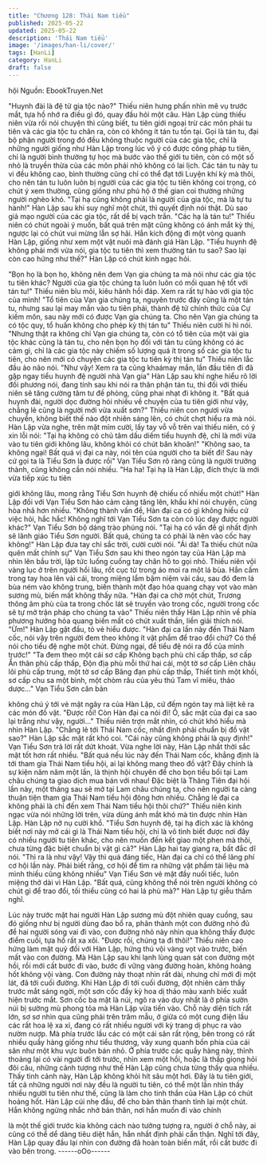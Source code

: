 ```yaml
---
title: "Chương 128: Thái Nam tiểu"
published: 2025-05-22
updated: 2025-05-22
description: 'Thái Nam tiểu'
image: '/images/han-li/cover/'
tags: [HanLi]
category: HanLi
draft: false
---
```


hội
Nguồn: EbookTruyen.Net

"Huynh đài là đệ tử gia tộc nào?" Thiếu niên hưng phấn nhìn mê
vụ trước mắt, tựa hồ nhớ ra điều gì đó, quay đầu hỏi một câu.
Hàn Lập cùng thiếu niên vừa rồi nói chuyện thì cũng biết, tu tiên
giới ngoại trừ các môn phái tu tiên và các gia tộc tu chân ra, còn
có không ít tán tu tồn tại.
Gọi là tán tu, đại bộ phận người trong đó đều không thuộc người
của các gia tộc, chỉ là những người giống như Hàn Lập trong lúc
vô ý có được công pháp tu tiên, chỉ là người bình thường tự học
mà bước vào thế giới tu tiên, còn có một số nhỏ là truyền thừa
của các môn phái nhỏ không có lai lịch. Các tán tu này tu vi đều
không cao, bình thường cũng chỉ có thể đạt tới Luyện khí kỳ mà
thôi, cho nên tán tu luôn luôn bị người của các gia tộc tu tiên
không coi trọng, có chút ý xem thường, cũng giống như phú hộ ở
thế gian coi thường những người nghèo khó.
"Tại hạ cũng không phải là người của gia tộc, mà là tự tu hành!"
Hàn Lập sau khi suy nghĩ một chút, thì quyết định nói thật. Dù sao
giả mạo người của các gia tộc, rất dể bị vạch trần.
"Các hạ là tán tu!" Thiếu niên có chút ngoài ý muốn, bất quá trên
mặt cũng không có ánh mắt kỳ thị, ngược lại có chút vui mừng lẫn
sợ hãi.
Hắn kích động đi một vòng quanh Hàn Lập, giống như xem một
vật nuôi mà đánh giá Hàn Lập.
"Tiểu huynh đệ không phải mới vừa nói, gia tộc tu tiên thì xem
thường tán tu sao? Sao lại còn cao hứng như thế?" Hàn Lập có
chút kinh ngạc hỏi.

"Bọn họ là bọn họ, không nên đem Vạn gia chúng ta mà nói như
các gia tộc tu tiên khác? Người của gia tộc chúng ta luôn luôn có
mối quan hệ tốt với tán tu!" Thiếu niên bĩu môi, kiêu hãnh hồi đáp.
Xem ra rất tự hào với gia tộc của mình!
"Tổ tiên của Vạn gia chúng ta, nguyên trước đây cũng là một tán
tu, nhưng sau lại may mắn vào tu tiên phái, thành đệ tử chính
thức của Cự kiếm môn, sau này mới có được Vạn gia chúng ta.
Cho nên Vạn gia chúng ta có tộc quy, tổ huấn không cho phép kỳ
thị tán tu" Thiếu niên cười hì hì nói.
"Nhưng thật ra không chỉ Vạn gia chúng ta, còn có tổ tiên của một
vài gia tộc khác cũng là tán tu, cho nên bọn họ đối với tán tu cũng
không có ác cảm gì, chỉ là các gia tộc này chiếm số lượng quá ít
trong số các gia tộc tu tiên, cho nên mới có chuyện các gia tộc tu
tiên kỳ thị tán tu" Thiếu niên lắc đầu ảo não nói.
"Như vậy! Xem ra ta cũng khaámay mắn, lần đầu tiên đi đã gặp
ngay tiểu huynh đệ người nhà Vạn gia" Hàn Lập sau khi nghe
hiểu rõ lời đối phương nói, đang tính sau khi nói ra thân phận tán
tu, thì đối với thiếu niên sẽ tăng cường tâm tư đề phòng, cũng
phai nhạt đi không ít.
"Bất quá huynh đài, người dọc đường hỏi nhiều về chuyện của tu
tiên giới như vậy, chẳng lẻ cũng là người mới vừa xuất sơn?"
Thiếu niên con ngươi vừa chuyển, không biết thế nào đột nhiên
sáng lên, có chút chợt hiểu ra mà nói.
Hàn Lập vừa nghe, trên mặt mỉm cười, lấy tay vỗ vỗ trên vai thiếu
niên, có ý xin lỗi nói: "Tại hạ không có chủ tâm dấu diếm tiểu
huynh đệ, chỉ là mới vừa vào tu tiên giới không lâu, không khỏi có
chút băn khoăn!"
"Không sao, ta không ngại! Bất quá vị đại ca này, nói tên của
người cho ta biết đi! Sau này cứ gọi ta là Tiểu Sơn là được rồi"
Vạn Tiểu Sơn rõ ràng cũng là người trưởng thành, cũng không
cần nói nhiều.
"Ha ha! Tại hạ là Hàn Lập, đích thực là mới vừa tiếp xúc tu tiên

giới không lâu, mong rằng Tiểu Sơn huynh đệ chiếu cố nhiều một
chút!" Hàn Lập đối với Vạn Tiểu Sơn hảo cảm càng tăng lên, khẩu
khí nói chuyện, cũng hòa nhã hơn nhiều.
"Không thành vấn đề, Hàn đại ca có gì không hiểu cứ việc hỏi,
hắc hắc! Không nghĩ tới Vạn Tiểu Sơn ta còn có lúc dạy được
người khác?" Vạn Tiểu Sơn bộ dáng trào phúng nói.
"Tại hạ có vấn đề gì nhất định sẽ lãnh giáo Tiểu Sơn người. Bất
quá, chúng ta có phải là nên vào cốc hay không!" Hàn Lập đưa
tay chỉ sắc trời, cười cười nói.
"Ái dà! Ta thiếu chút nữa quên mất chính sự" Vạn Tiểu Sơn sau
khi theo ngón tay của Hàn Lập mà nhìn lên bầu trời, lập tức luống
cuống tay chân hô to gọi nhỏ.
Thiếu niên vội vàng lục ở trên người hồi lâu, rốt cục từ trong áo
moi ra một lá bùa.
Hắn cầm trong tay hoa lên vài cái, trong miệng lẩm bậm niệm vài
câu, sau đó đem lá bùa ném vào không trung, biến thành một đạo
hỏa quang chạy vọt vào màn sương mù, biến mất không thấy
nữa.
"Hàn đại ca chờ một chút, Trương thông âm phù của ta trong chốc
lát sẽ truyền vào trong cốc, người trong cốc sẽ tự mở trận pháp
cho chúng ta vào" Thiếu niên thấy Hàn Lập nhìn về phía phương
hướng hỏa quang biến mất có chút xuất thần, liền giải thích nói.
"Ừm!" Hàn Lập gật đầu, tỏ vẻ hiểu được.
"Hàn đại ca lần này đến Thái Nam cốc, nói vậy trên người đem
theo không ít vật phẩm để trao đổi chứ? Có thể nói cho tiểu đệ
nghe một chút. Đừng ngại, để tiểu đệ nói ra đồ của mình trước!"
"Ta đem theo một cái sơ cấp Không bạch phù chỉ cấp thấp, sơ
cấp Ẩn thân phù cấp thấp, Độn địa phù mỗi thứ hai cái, một tờ sơ
cấp Liên châu lôi phù cấp trung, một tờ sơ cấp Băng đạn phù cấp
thấp, Thiết tinh một khối, sơ cấp chu sa một bình, một chòm râu
của yêu thú Tam vĩ miêu, thảo dược…" Vạn Tiểu Sơn căn bản

không chú ý tới vẻ mặt ngây ra của Hàn Lập, cứ đếm ngón tay
mà liệt kê ra các món đồ vật.
"Được rồi! Còn Hàn đại ca nói đi! Ồ, sắc mặt của đại ca sao lại
trắng như vậy, người…" Thiếu niên trợn mắt nhìn, có chút khó
hiểu mà nhìn Hàn Lập.
"Chẳng lẻ tới Thái Nam cốc, nhất định phải chuẩn bị đồ vật sao?"
Hàn Lập sắc mặt rất khó coi.
"Cái này cũng không phải là quy định!" Vạn Tiểu Sơn trả lời rất
dứt khoát.
Vừa nghe lời này, Hàn Lập nhất thời sắc mặt tốt hơn rất nhiều.
"Bất quá nếu lúc này đến Thái Nam cốc, khẳng định là tới tham
gia Thái Nam tiểu hội, ai lại không mang theo đồ vật? Đây chính
là sự kiện năm năm một lần, là thịnh hội chuyên để cho bọn tiểu
bối tại Lam châu chúng ta giao dịch mua bán với nhau! Đặc biệt là
Thăng Tiên đại hội lần này, một tháng sau sẽ mở tại Lam châu
chúng ta, cho nên người ta càng thuận tiện tham gia Thái Nam
tiểu hội đông hơn nhiều. Chẳng lẻ đại ca không phải là chỉ đến
xem Thái Nam tiểu hội thôi chứ?" Thiếu niên kinh ngạc vừa nói
những lời trên, vừa dùng ánh mắt khó mà tin được nhìn Hàn Lập.
Hàn Lập nở nụ cười khổ.
"Tiểu Sơn huynh đệ, tại hạ đích xác là không biết nơi này mở cái
gì là Thái Nam tiểu hội, chỉ là vô tình biết được nơi đây có nhiều
người tu tiên khác, cho nên muốn đến kết giao một phen mà thôi,
chưa từng đặc biệt chuẩn bị vật gì cả?" Hàn Lập hai tay giang ra,
bất đắc dĩ nói.
"Thì ra là như vậy! Vậy thì quá đáng tiếc, Hàn đại ca chỉ có thể
lãng phí cơ hội lần này. Phải biết rằng, cơ hội để tìm ra những vật
phẩm tài liệu mà mình thiếu cũng không nhiều" Vạn Tiểu Sơn vẻ
mặt đầy nuối tiếc, luôn miệng thở dài vì Hàn Lập.
"Bất quá, cũng không thể nói trên người không có chút gì để trao
đổi, tối thiểu cũng có hai lá phù mà?" Hàn Lập tự giễu thầm nghĩ.

Lúc này trước mặt hai người Hàn Lập sương mù đột nhiên quay
cuồng, sau đó giống như bị người dùng đao bổ ra, phân thành
một con đường nhỏ đủ để hai người sóng vai đi vào, con đường
nhỏ này nhìn qua không thấy được điểm cuối, tựa hồ rất xa xôi.
"Được rồi, chúng ta đi thôi!" Thiếu niên cao hứng làm mặt quỷ đối
với Hàn Lập, hứng thú vội vàng vọt vào trước, biến mất vào con
đường.
Mà Hàn Lập sau khi lạnh lùng quan sát con đường một hồi, rồi
mới cất bước đi vào, bước đi vững vàng đường hoàn, không
hoảng hốt không vội vàng.
Con đường này thoạt nhìn rất dài, nhưng chỉ mới đi một lát, đã tới
cuối đường.
Khi Hàn Lập đi tới cuối đường, đột nhiên cảm thấy trước mắt
sáng ngời, một sơn cốc đầy kỳ hoa dị thảo màu xanh biếc xuất
hiện trước mắt. Sơn cốc ba mặt là núi, ngõ ra vào duy nhất là ở
phía sườn núi bị sường mù phong tỏa mà Hàn Lập vừa tiến vào.
Chỗ này diện tích rất lớn, sơ sơ nhìn qua cũng phải trên trăm
mẫu, ở giữa có một cung điện lầu các rất hoa lệ xa xỉ, đang có rất
nhiều người với kỳ trang dị phục ra vào nườm nượp.
Mà phía trước lầu các có một cái sân rất rộng, bên trong có rất
nhiều quầy hàng giống như tiểu thương, vây xung quanh bốn
phía của cái sân như một khu vực buôn bán nhỏ. Ở phía trước
các quầy hàng này, thỉnh thoảng lại có vài người đi tới trước, nhìn
xem một hồi, hoặc là thấp giọng hỏi đôi câu, những cảnh tượng
như thế Hàn Lập cũng chưa từng thấy qua nhiều.
Thấy tình cảnh này, Hàn Lập không khỏi hít sâu một hơi. Đây là tu
tiên giới, tất cả những người nơi này đều là người tu tiên, có thể
một lần nhìn thấy nhiều người tu tiên như thế, cũng là làm cho
tinh thần của Hàn Lập có chút hoảng hốt.
Hàn Lập cúi nhẹ đầu, để cho bản thân thanh tỉnh lại một chút.
Hắn không ngừng nhắc nhở bản thân, nơi hắn muốn đi vào chính

là một thế giới trước kia không cách nào tưởng tượng ra, người ở
chỗ này, ai cũng có thể dể dàng tiêu diệt hắn, hắn nhất định phải
cẩn thận.
Nghĩ tới đây, Hàn Lập quay đầu lại nhìn con đường đã hoàn toàn
biến mất, rồi cất bước đi vào bên trong.
------oOo------

